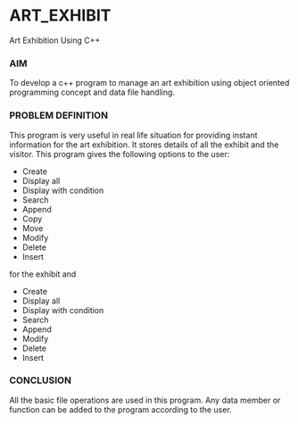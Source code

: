 # ART_EXHIBIT
Art Exhibition Using C++

### AIM

To develop a c++ program to manage an art exhibition using object oriented programming concept and data file handling.

### PROBLEM DEFINITION

This program is very useful in real life situation for providing instant information for the art exhibition. It stores details of all the exhibit and the visitor.
This program gives the following options to the user:
+ Create 
+ Display all
+	Display with condition
+	Search
+	Append
+	Copy
+	Move
+	Modify
+	Delete
+	Insert

for the exhibit and
+	Create
+	Display all
+	Display with condition
+	Search
+	Append
+	Modify
+	Delete
+	Insert

### CONCLUSION

All the basic file operations are used in this program. Any data member or function can be added to the program according to the user.


